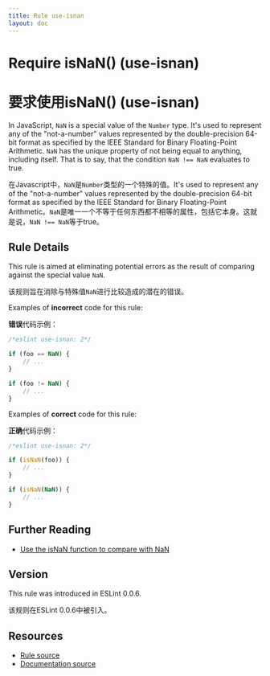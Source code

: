 ```yaml
---
title: Rule use-isnan
layout: doc
---
```

<!-- Note: No pull requests accepted for this file. See README.md in the root directory for details. -->

# Require isNaN() (use-isnan)

# 要求使用isNaN() (use-isnan)

In JavaScript, `NaN` is a special value of the `Number` type. It's used to represent any of the "not-a-number" values represented by the double-precision 64-bit format as specified by the IEEE Standard for Binary Floating-Point Arithmetic. `NaN` has the unique property of not being equal to anything, including itself. That is to say, that the condition `NaN !== NaN` evaluates to true.

在Javascript中，`NaN`是`Number`类型的一个特殊的值。It's used to represent any of the "not-a-number" values represented by the double-precision 64-bit format as specified by the IEEE Standard for Binary Floating-Point Arithmetic。`NaN`是唯一一个不等于任何东西都不相等的属性，包括它本身。这就是说，`NaN !== NaN`等于true。

## Rule Details

This rule is aimed at eliminating potential errors as the result of comparing against the special value `NaN`.

该规则旨在消除与特殊值`NaN`进行比较造成的潜在的错误。

Examples of **incorrect** code for this rule:

**错误**代码示例：

```js
/*eslint use-isnan: 2*/

if (foo == NaN) {
    // ...
}

if (foo != NaN) {
    // ...
}
```

Examples of **correct** code for this rule:

**正确**代码示例：

```js
/*eslint use-isnan: 2*/

if (isNaN(foo)) {
    // ...
}

if (isNaN(NaN)) {
    // ...
}
```

## Further Reading

* [Use the isNaN function to compare with NaN](http://jslinterrors.com/use-the-isnan-function-to-compare-with-nan/)

## Version

This rule was introduced in ESLint 0.0.6.

该规则在ESLint 0.0.6中被引入。

## Resources

* [Rule source](https://github.com/eslint/eslint/tree/master/lib/rules/use-isnan.js)
* [Documentation source](https://github.com/eslint/eslint/tree/master/docs/rules/use-isnan.md)
